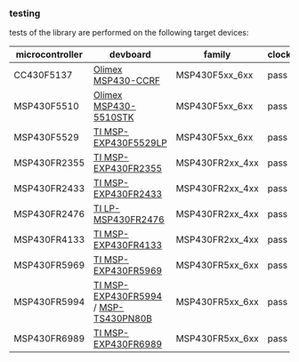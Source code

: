 
### testing

tests of the library are performed on the following target devices:

microcontroller | devboard                                                                                | family          |clock | uart | i2c  | spi
--------------- | --------------------------------------------------------------------------------------- | --------------- | ---- | ---- | ---- | ----
CC430F5137      | [Olimex MSP430-CCRF](https://www.olimex.com/Products/MSP430/Starter/MSP430-CCRF)        | MSP430F5xx_6xx  | pass | pass | pass | pass
MSP430F5510     | [Olimex MSP430-5510STK](https://www.olimex.com/Products/MSP430/Starter/MSP430-5510STK/) | MSP430F5xx_6xx  | pass | pass | pass | pass
MSP430F5529     | [TI MSP-EXP430F5529LP](https://www.ti.com/tool/MSP-EXP430F5529LP)                       | MSP430F5xx_6xx  | pass | pass | pass | pass
MSP430FR2355    | [TI MSP-EXP430FR2355](https://www.ti.com/tool/MSP-EXP430FR2355)                         | MSP430FR2xx_4xx | pass | pass | pass | pass
MSP430FR2433    | [TI MSP-EXP430FR2433](https://www.ti.com/tool/MSP-EXP430FR2433)                         | MSP430FR2xx_4xx | pass | pass | pass | fail
MSP430FR2476    | [TI LP-MSP430FR2476](https://www.ti.com/tool/LP-MSP430FR2476)                           | MSP430FR2xx_4xx | pass | pass | pass | pass
MSP430FR4133    | [TI MSP-EXP430FR4133](https://www.ti.com/tool/MSP-EXP430FR4133)                         | MSP430FR2xx_4xx | pass | pass | pass | pass
MSP430FR5969    | [TI MSP-EXP430FR5969](https://www.ti.com/tool/MSP-EXP430FR5969)                         | MSP430FR5xx_6xx | pass | pass | pass | pass
MSP430FR5994    | [TI MSP-EXP430FR5994](https://www.ti.com/tool/MSP-EXP430FR5994) / [MSP-TS430PN80B](https://www.ti.com/tool/MSP-TS430PN80B) | MSP430FR5xx_6xx | pass | pass | pass | pass
MSP430FR6989    | [TI MSP-EXP430FR6989](https://www.ti.com/tool/MSP-EXP430FR6989)                         | MSP430FR5xx_6xx | pass | pass | pass | pass


